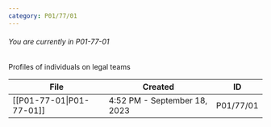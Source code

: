 ```yaml
---
category: P01/77/01
---
```

###### You are currently in P01-77-01

Profiles of individuals on legal teams

| File                                                                                              | Created                      | ID        |
| ------------------------------------------------------------------------------------------------- | ---------------------------- | --------- |
| [[P01-77-01\|P01-77-01]] | 4:52 PM - September 18, 2023 | P01/77/01 |

